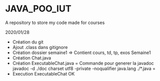 # JAVA_POO_IUT
A repository to store my code made for courses

2020/01/28
+ Création du git
+ Ajout .class dans gitignore
+ Création dossier semaine1 => Contient cours, td, tp, exos Semaine1
+ Création Chat.java
+ Création ExecutableChat.java
= Commande pour generer la javadoc
javadoc -d ./doc charset utf8 -private -noqualifier java.lang ./*.java
=
+ Execution ExecutableChat OK

